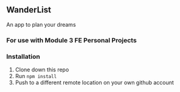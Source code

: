 ## WanderList
An app to plan your dreams

### For use with Module 3 FE Personal Projects

### Installation

1. Clone down this repo
2. Run `npm install`
3. Push to a different remote location on your own github account
